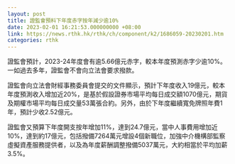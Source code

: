 ```yaml
---
layout: post
title: 證監會預料下年度赤字按年減少逾10%
date: 2023-02-01 16:21:53.000000000 +08:00
link: https://news.rthk.hk/rthk/ch/component/k2/1686059-20230201.htm
categories: rthk
---
```


證監會預計，2023-24年度會有逾5.66億元赤字，較本年度預測赤字少逾10%。一如過去多年，證監會不會向立法會要求撥款。 

證監會向立法會財經事務委員會提交的文件顯示，預計下年度收入19億元，較本年度預測收入增加近20%，是基於假設證券市場平均每日成交額1070億元，期貨及期權市場平均每日成交量53萬張合約。另外，由於下年度繼續寬免牌照年費1年，預計少收2.52億元。

證監會又預算下年度開支按年增加11%，達到24.7億元，當中人事費用增加近10%，達到約17億元，包括撥備7264萬元增設4個新職位，加強中介機構部監察虛擬資產服務提供者，以及為年度薪酬調整撥備5037萬元，大約相當於平均加薪3.5%。
